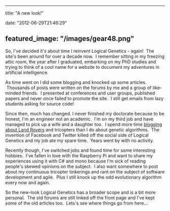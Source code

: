 
---
title: "A new look!"

date: "2012-06-29T21:46:29"

featured_image: "/images/gear48.png"
---


So, I've decided it's about time I reinvent Logical Genetics - again!  The site's been around for over a decade now.  I remember sitting in my freezing attic room, the year after I graduated, embarking on my PhD studies and trying to think of a cool name for a website to document my adventures in artificial intelligence.

As time went on I did some blogging and knocked up some articles.  Thousands of posts were written on the forums by me and a group of like-minded friends.  I presented at conferences and user groups, published papers and never once failed to promote the site.  I still get emails from lazy students asking for source code!

Since then, much has changed. I never finished my doctorate because to be honest, I'm an engineer not an academic.  I'm on my third job and have managed to pick up a wife and a daughter too.  I spend more time <a href="http://danandtheduke.co.uk">blogging about Land Rovers</a> and tricopters than I do about genetic algorithms.  The invention of Facebook and Twitter killed off the social side of Logical Genetics and my job ate my spare time.  Years went by with no activity.

Recently though, I've switched jobs and found time for some interesting hobbies.  I've fallen in love with the Raspberry Pi and want to share my experiences using it with C# and mono because I'm sick of reading people's skewed opinions on the subject.  I also want somewhere to post about my continuous tricopter tinkerings and rant on the subject of software development and agile.  Plus I still knock up the odd evolutionary algorithm every now and again.

So the new-look Logical Genetics has a broader scope and is a bit more personal.  The old forums are still linked off the front page and I've kept some of the old articles too.  Lets's see where things go from here...